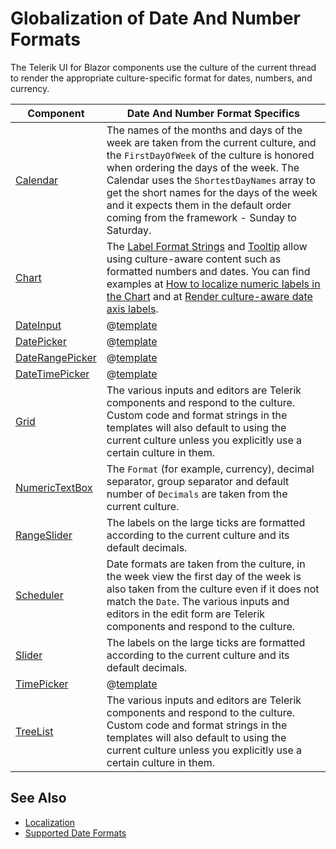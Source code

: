 
# Globalization of Date And Number Formats

The Telerik UI for Blazor components use the culture of the current thread to render the appropriate culture-specific format for dates, numbers, and currency.

| Component | Date And Number Format Specifics |
|---|---|
| [Calendar](https://demos.telerik.com/blazor-ui/calendar/globalization) | The names of the months and days of the week are taken from the current culture, and the `FirstDayOfWeek` of the culture is honored when ordering the days of the week. The Calendar uses the `ShortestDayNames` array to get the short names for the days of the week and it expects them in the default order coming from the framework - Sunday to Saturday. |
| [Chart](https://demos.telerik.com/blazor-ui/chart/globalization) | The [Label Format Strings](slug:components/chart/label-template-format) and [Tooltip](slug:chart-tooltip-overview) allow using culture-aware content such as formatted numbers and dates. You can find examples at [How to localize numeric labels in the Chart](slug:chart-kb-localized-numeric-labels) and at [Render culture-aware date axis labels](https://feedback.telerik.com/blazor/1629173-render-culture-aware-labels-on-the-date-axis). |
| [DateInput](https://demos.telerik.com/blazor-ui/dateinput/globalization) | @[template](/_contentTemplates/common/general-info.md#date-format-per-culture) |
| [DatePicker](https://demos.telerik.com/blazor-ui/datepicker/globalization) | @[template](/_contentTemplates/common/general-info.md#date-format-per-culture) |
| [DateRangePicker](https://demos.telerik.com/blazor-ui/daterangepicker/globalization) | @[template](/_contentTemplates/common/general-info.md#date-format-per-culture) |
| [DateTimePicker](https://demos.telerik.com/blazor-ui/datetimepicker/globalization) | @[template](/_contentTemplates/common/general-info.md#date-format-per-culture) |
| [Grid](https://demos.telerik.com/blazor-ui/grid/globalization) | The various inputs and editors are Telerik components and respond to the culture. Custom code and format strings in the templates will also default to using the current culture unless you explicitly use a certain culture in them. |
| [NumericTextBox](https://demos.telerik.com/blazor-ui/numerictextbox/globalization) | The `Format` (for example, currency), decimal separator, group separator and default number of `Decimals` are taken from the current culture. |
| [RangeSlider](https://demos.telerik.com/blazor-ui/rangeslider/globalization) | The labels on the large ticks are formatted according to the current culture and its default decimals. |
| [Scheduler](https://demos.telerik.com/blazor-ui/scheduler/globalization) | Date formats are taken from the culture, in the week view the first day of the week is also taken from the culture even if it does not match the `Date`. The various inputs and editors in the edit form are Telerik components and respond to the culture. |
| [Slider](https://demos.telerik.com/blazor-ui/slider/globalization) | The labels on the large ticks are formatted according to the current culture and its default decimals. |
| [TimePicker](https://demos.telerik.com/blazor-ui/timepicker/globalization) | @[template](/_contentTemplates/common/general-info.md#date-format-per-culture) |
| [TreeList](https://demos.telerik.com/blazor-ui/treelist/globalization) | The various inputs and editors are Telerik components and respond to the culture. Custom code and format strings in the templates will also default to using the current culture unless you explicitly use a certain culture in them. |

## See Also

* [Localization](slug:globalization-localization)
* [Supported Date Formats](slug:components/dateinput/supported-formats)

